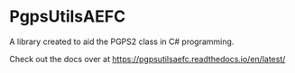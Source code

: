 # PgpsUtilsAEFC
A library created to aid the PGPS2 class in C# programming.

Check out the docs over at https://pgpsutilsaefc.readthedocs.io/en/latest/
